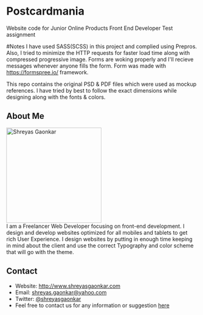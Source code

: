 # Postcardmania
Website code for Junior Online Products Front End Developer Test assignment

#Notes
I have used SASS(SCSS) in this project and complied using Prepros. Also, I tried to minimize the HTTP requests for faster load time along with compressed progressive image. Forms are woking properly and I'll recieve messages whenever anyone fills the form. Form was made with https://formspree.io/ framework.

This repo contains the original PSD & PDF files which were used as mockup references. I have tried by best to follow the exact dimensions while designing along with the fonts & colors.


## About Me
<img src="http://beta.shreyasg.com/images/srg.png" width="250" alt="Shreyas Gaonkar"><br />
I am a Freelancer Web Developer focusing on front-end development. I design and develop websites optimized for all mobiles and tablets to get rich User Experience. I design websites by putting in enough time keeping in mind about the client and use the correct Typography and color scheme that will go with the theme.

## Contact

* Website: http://www.shreyasgaonkar.com
* Email: shreyas.gaonkar@yahoo.com
* Twitter: [@shreyasgaonkar](https://twitter.com/shreyasgaonkar "Shreyas Gaonkar on twitter")
* Feel free to contact us for any information or suggestion [here](mailto:shreyas.gaonkar@yahoo.com)
